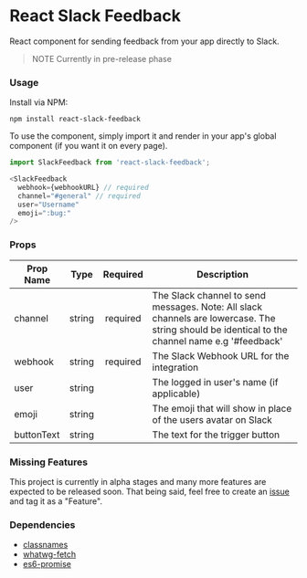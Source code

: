 React Slack Feedback
=====================

React component for sending feedback from your app directly to Slack.

> NOTE Currently in pre-release phase

### Usage

Install via NPM:

```
npm install react-slack-feedback
```

To use the component, simply import it and render in your app's global component (if you want it on every page).

```javascript
import SlackFeedback from 'react-slack-feedback';
```

```javascript
<SlackFeedback
  webhook={webhookURL} // required
  channel="#general" // required
  user="Username"
  emoji=":bug:"
/>
```

### Props
| Prop Name     | Type   | Required      | Description |
| ------------- | ------ |:-------------:|-------------|
| channel       | string | required      | The Slack channel to send messages. Note: All slack channels are lowercase. The string should be identical to the channel name e.g '#feedback' |
| webhook       | string | required      | The Slack Webhook URL for the integration |
| user          | string |               | The logged in user's name (if applicable) |
| emoji         | string |               | The emoji that will show in place of the users avatar on Slack |
| buttonText    | string |               | The text for the trigger button |


### Missing Features

This project is currently in alpha stages and many more features are expected to be released soon. That being said, feel free to create an [issue](https://github.com/markmur/react-slack-feedback/issues) and tag it as a "Feature".

### Dependencies

* [classnames](https://github.com/jedwatson/classnames)
* [whatwg-fetch](https://github.com/github/whatwg-fetch)
* [es6-promise](https://github.com/stefanpenner/es6-promise)
